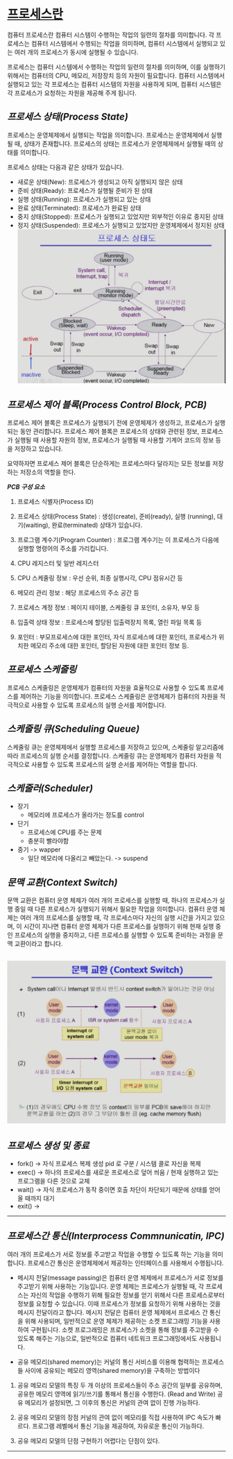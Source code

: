 # <u>프로세스란</u>

컴퓨터 프로세스란 컴퓨터 시스템이 수행하는 작업의 일련의 절차를 의미합니다. 각 프로세스는 컴퓨터 시스템에서 수행되는 작업을 의미하며, 컴퓨터 시스템에서 실행되고 있는 여러 개의 프로세스가 동시에 실행될 수
있습니다.

프로세스는 컴퓨터 시스템에서 수행하는 작업의 일련의 절차를 의미하며, 이를 실행하기 위해서는 컴퓨터의 CPU, 메모리, 저장장치 등의 자원이 필요합니다. 컴퓨터 시스템에서 실행되고 있는 각 프로세스는 컴퓨터 시스템의
자원을 사용하게 되며, 컴퓨터 시스템은 각 프로세스가 요청하는 자원을 제공해 주게 됩니다.

## ***프로세스 상태(Process State)***

프로세스는 운영체제에서 실행되는 작업을 의미합니다. 프로세스는 운영체제에서 실행될 때, 상태가 존재합니다. 프로세스의 상태는 프로세스가 운영체제에서 실행될 때의 상태를 의미합니다.

프로세스 상태는 다음과 같은 상태가 있습니다.

- 새로운 상태(New): 프로세스가 생성되고 아직 실행되지 않은 상태
- 준비 상태(Ready): 프로세스가 실행될 준비가 된 상태
- 실행 상태(Running): 프로세스가 실행되고 있는 상태
- 완료 상태(Terminated): 프로세스가 완료된 상태
- 중지 상태(Stopped): 프로세스가 실행되고 있었지만 외부적인 이유로 중지된 상태
- 정지 상태(Suspended): 프로세스가 실행되고 있었지만 운영체제에서 정지된 상태
  ![process-state](process-state.png)

## ***프로세스 제어 블록(Process Control Block, PCB)***

프로세스 제어 블록은 프로세스가 실행되기 전에 운영체제가 생성하고, 프로세스가 실행되는 동안 관리합니다. 프로세스 제어 블록은 프로세스의 상태와 관련된 정보, 프로세스가 실행될 때 사용할 자원의 정보, 프로세스가
실행될 때 사용할 기계어 코드의 정보 등을 저장하고 있습니다.

요약하자면 프로세스 제어 블록은 단순하게는 프로세스마다 달라지는 모든 정보를 저장하는 저장소의 역할을 한다.

***PCB 구성 요소***

1) 프로세스 식별자(Process ID)

2) 프로세스 상태(Process State) : 생성(create), 준비(ready), 실행 (running), 대기(waiting), 완료(terminated) 상태가 있습니다.

3) 프로그램 계수기(Program Counter) : 프로그램 계수기는 이 프로세스가 다음에 실행할 명령어의 주소를 가리킵니다.

4) CPU 레지스터 및 일반 레지스터

5) CPU 스케줄링 정보 : 우선 순위, 최종 실행시각, CPU 점유시간 등

6) 메모리 관리 정보 : 해당 프로세스의 주소 공간 등

7) 프로세스 계정 정보 : 페이지 테이블, 스케줄링 큐 포인터, 소유자, 부모 등

8) 입출력 상태 정보 : 프로세스에 할당된 입출력장치 목록, 열린 파일 목록 등

9) 포인터 : 부모프로세스에 대한 포인터, 자식 프로세스에 대한 포인터, 프로세스가 위치한 메모리 주소에 대한 포인터, 할당된 자원에 대한 포인터 정보 등.

## ***프로세스 스케줄링***

프로세스 스케줄링은 운영체제가 컴퓨터의 자원을 효율적으로 사용할 수 있도록 프로세스를 제어하는 기능을 의미합니다. 프로세스 스케줄링은 운영체제가 컴퓨터의 자원을 적극적으로 사용할 수 있도록 프로세스의 실행 순서를
제어합니다.

## ***스케줄링 큐(Scheduling Queue)***

스케줄링 큐는 운영체제에서 실행할 프로세스를 저장하고 있으며, 스케줄링 알고리즘에 따라 프로세스의 실행 순서를 결정합니다. 스케줄링 큐는 운영체제가 컴퓨터 자원을 적극적으로 사용할 수 있도록 프로세스의 실행 순서를
제어하는 역할을 합니다.

## ***스케줄러(Scheduler)***

* 장기
    * 메모리에 프로세스가 올라가는 정도를 control
* 단기
    * 프로세스에 CPU를 주는 문제
    * 충분히 빨라야함
* 중기 -> wapper
    * 일단 메모리에 다올리고 빼았는다. -> suspend

## ***문맥 교환(Context Switch)***

문맥 교환은 컴퓨터 운영 체제가 여러 개의 프로세스를 실행할 때, 하나의 프로세스가 실행 중일 때 다른 프로세스가 실행되기 위해서 필요한 작업을 의미합니다. 컴퓨터 운영 체제는 여러 개의 프로세스를 실행할 때, 각
프로세스마다 자신의 실행 시간을 가지고 있으며, 이 시간이 지나면 컴퓨터 운영 체제가 다른 프로세스를 실행하기 위해 현재 실행 중인 프로세스의 실행을 중지하고, 다른 프로세스를 실행할 수 있도록 준비하는 과정을 문맥
교환이라고 합니다.

![문맥 교환](context-switch.png)
---

## ***프로세스 생성 및 종료***

* fork() -> 자식 프로세스 복제 생성 pid 로 구분 / 시스템 콜로 자신을 복제
* exec() -> 하나의 프로세스를 새로운 프로세스로 덮어 씌움 / 현재 실행하고 있는 프로그램을 다른 것으로 교체
* wait() -> 자식 프로세스가 동작 중이면 호출 차단이 차단되기 때문에 상태를 얻어올 때까지 대기
* exit() ->

---

## ***프로세스간 통신(Interprocess Commnunicatin, IPC)***

여러 개의 프로세스가 서로 정보를 주고받고 작업을 수행할 수 있도록 하는 기능을 의미합니다. 프로세스간 통신은 운영체제에서 제공하는 인터페이스를 사용해서 수행됩니다.

- 메시지 전달(message passing)은 컴퓨터 운영 체제에서 프로세스가 서로 정보를 주고받기 위해 사용하는 기능입니다. 운영 체제는 프로세스가 실행될 때, 각 프로세스는 자신의 작업을 수행하기 위해 필요한
  정보를 얻기 위해서 다른 프로세스로부터 정보를 요청할 수 있습니다. 이때 프로세스가 정보를 요청하기 위해 사용하는 것을 메시지 전달이라고 합니다. 메시지 전달은 컴퓨터 운영 체제에서 프로세스 간 통신을 위해
  사용되며, 일반적으로 운영 체제가 제공하는 소켓 프로그래밍 기능을 사용하여 구현됩니다. 소켓 프로그래밍은 프로세스가 소켓을 통해 정보를 주고받을 수 있도록 해주는 기능으로, 일반적으로 컴퓨터 네트워크
  프로그래밍에서도 사용됩니다.

- 공유 메모리(shared memory)는 커널의 통신 서비스를 이용해 협력하는 프로세스들 사이에 공유되는 메모리 영역(shared memory)을 구축하는 방법이다

1) 공유 메모리 모델의 특징 두 개 이상의 프로세스들이 주소 공간의 일부를 공유하며, 공유한 메모리 영역에 읽기/쓰기를 통해서 통신을 수행한다. (Read and Write)
   공유 메모리가 설정되면, 그 이후의 통신은 커널의 관여 없이 진행 가능하다.

2) 공유 메모리 모델의 장점 커널의 관여 없이 메모리를 직접 사용하여 IPC 속도가 빠르다. 프로그램 레벨에서 통신 기능을 제공하여, 자유로운 통신이 가능하다.

3) 공유 메모리 모델의 단점 구현하기 어렵다는 단점이 있다.

---